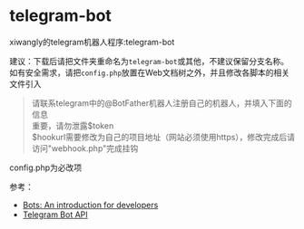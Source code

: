 # telegram-bot
xiwangly的telegram机器人程序:telegram-bot

建议：下载后请把文件夹重命名为`telegram-bot`或其他，不建议保留分支名称。如有安全需求，请把`config.php`放置在Web文档树之外，并且修改各脚本的相关文件引入

>请联系telegram中的@BotFather机器人注册自己的机器人，并填入下面的信息<br/>
>重要，请勿泄露$token<br/>
>$hookurl需要修改为自己的项目地址（网站必须使用https），修改完成后请访问"webhook.php"完成挂钩

config.php为必改项

参考：
* [Bots: An introduction for developers](https://core.telegram.org/bots)
* [Telegram Bot API](https://core.telegram.org/bots/api)
